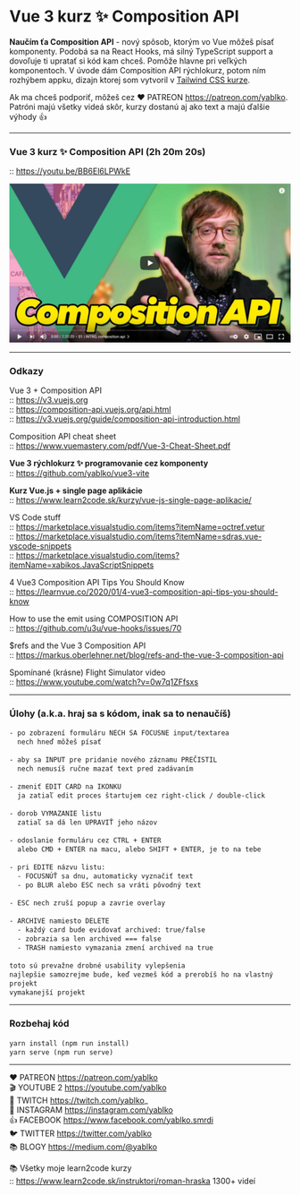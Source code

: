 # Vue 3 kurz ✨ Composition API

**Naučím ťa Composition API** - nový spôsob, ktorým vo Vue môžeš písať komponenty. Podobá sa na React Hooks, má silný TypeScript support a dovoľuje ti upratať si kód kam chceš. Pomôže hlavne pri veľkých komponentoch. V úvode dám Composition API rýchlokurz, potom ním rozhýbem appku, dizajn ktorej som vytvoril v [Tailwind CSS kurze](https://github.com/yablko/tailwind-trulo).

Ak ma chceš podporiť, môžeš cez ❤️ PATREON https://patreon.com/yablko.  
Patróni majú všetky videá skôr, kurzy dostanú aj ako text a majú ďalšie výhody 👍

---

### Vue 3 kurz ✨ Composition API (2h 20m 20s)
:: https://youtu.be/BB6El6LPWkE

[![youtube tutorial link](vue3composition.jpg)](https://youtu.be/BB6El6LPWkE)

---

### Odkazy

Vue 3 + Composition API  
:: https://v3.vuejs.org  
:: https://composition-api.vuejs.org/api.html  
:: https://v3.vuejs.org/guide/composition-api-introduction.html 

Composition API cheat sheet  
:: https://www.vuemastery.com/pdf/Vue-3-Cheat-Sheet.pdf  

**Vue 3 rýchlokurz ✨ programovanie cez komponenty**  
:: https://github.com/yablko/vue3-vite  

**Kurz Vue.js + single page aplikácie**  
:: https://www.learn2code.sk/kurzy/vue-js-single-page-aplikacie/  

VS Code stuff  
:: https://marketplace.visualstudio.com/items?itemName=octref.vetur  
:: https://marketplace.visualstudio.com/items?itemName=sdras.vue-vscode-snippets  
:: https://marketplace.visualstudio.com/items?itemName=xabikos.JavaScriptSnippets  

4 Vue3 Composition API Tips You Should Know  
:: https://learnvue.co/2020/01/4-vue3-composition-api-tips-you-should-know  

How to use the emit using COMPOSITION API  
:: https://github.com/u3u/vue-hooks/issues/70  

$refs and the Vue 3 Composition API  
:: https://markus.oberlehner.net/blog/refs-and-the-vue-3-composition-api  

Spomínané (krásne) Flight Simulator video  
:: https://www.youtube.com/watch?v=0w7q1ZFfsxs

---

### Úlohy (a.k.a. hraj sa s kódom, inak sa to nenaučíš)

	- po zobrazení formuláru NECH SA FOCUSNE input/textarea
      nech hneď môžeš písať 

	- aby sa INPUT pre pridanie nového záznamu PREČISTIL
      nech nemusíš ručne mazať text pred zadávaním

	- zmeniť EDIT CARD na IKONKU
      ja zatiaľ edit proces štartujem cez right-click / double-click

	- dorob VYMAZANIE listu 
      zatiaľ sa dá len UPRAVIŤ jeho názov 

	- odoslanie formuláru cez CTRL + ENTER
	  alebo CMD + ENTER na macu, alebo SHIFT + ENTER, je to na tebe

	- pri EDITE názvu listu:
      - FOCUSNÚŤ sa dnu, automaticky vyznačiť text 
      - po BLUR alebo ESC nech sa vráti pôvodný text

	- ESC nech zruší popup a zavrie overlay

	- ARCHIVE namiesto DELETE
      - každý card bude evidovať archived: true/false
      - zobrazia sa len archived === false
      - TRASH namiesto vymazania zmení archived na true

    toto sú prevažne drobné usability vylepšenia
    najlepšie samozrejme bude, keď vezmeš kód a prerobíš ho na vlastný projekt
    vymakanejší projekt

---

### Rozbehaj kód

```
yarn install (npm run install)
yarn serve (npm run serve)
```

---

❤️ PATREON https://patreon.com/yablko  
🎬 YOUTUBE 2 https://youtube.com/yablko  
🍿 TWITCH https://twitch.com/yablko_  
📸 INSTAGRAM https://instagram.com/yablko  
👍 FACEBOOK https://www.facebook.com/yablko.smrdi  
🐦 TWITTER https://twitter.com/yablko  
📚 BLOGY https://medium.com/@yablko  
  
📚 Všetky moje learn2code kurzy  
:: https://www.learn2code.sk/instruktori/roman-hraska 1300+ videí
